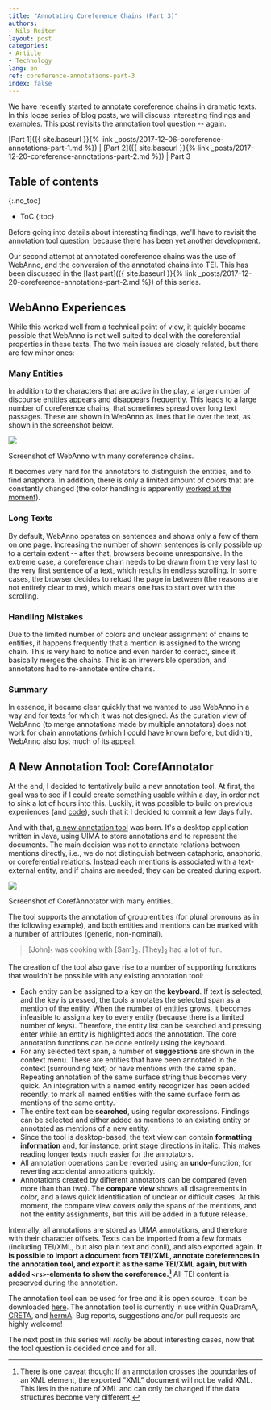 ```yaml
---
title: "Annotating Coreference Chains (Part 3)"
authors:
- Nils Reiter
layout: post
categories:
- Article
- Technology
lang: en
ref: coreference-annotations-part-3
index: false
---
```


We have recently started to annotate coreference chains in dramatic texts. In this loose series of blog posts, we will discuss interesting findings and examples. This post revisits the annotation tool question -- again.

[Part 1]({{ site.baseurl }}{% link _posts/2017-12-06-coreference-annotations-part-1.md %}) | 
[Part 2]({{ site.baseurl }}{% link _posts/2017-12-20-coreference-annotations-part-2.md %}) | 
Part 3

<!--more-->
## Table of contents
{:.no_toc}

* ToC
{:toc}

Before going into details about interesting findings, we'll have to revisit the annotation tool question, because there has been yet another development.

Our second attempt at annotated coreference chains was the use of WebAnno, and the conversion of the annotated chains into TEI. This has been discussed in the [last part]({{ site.baseurl }}{% link _posts/2017-12-20-coreference-annotations-part-2.md %}) of this series. 

## WebAnno Experiences

While this worked well from a technical point of view, it quickly became possible that WebAnno is not well suited to deal with the coreferential properties in these texts. The two main issues are closely related, but there are few minor ones:

### Many Entities

In addition to the characters that are active in the play, a large number of discourse entities appears and disappears frequently. This leads to a large number of coreference chains, that sometimes spread over long text passages. These are shown in WebAnno as lines that lie over the text, as shown in the screenshot below.

<div class="figure">
	<img src="{{site.baseurl}}/assets/2018-04-19-coreference-annotations-part-3/webanno1.png" />
	<p class="caption">Screenshot of WebAnno with many coreference chains.</p>
</div>

It becomes very hard for the annotators to distinguish the entities, and to find anaphora. In addition, there is only a limited amount of colors that are constantly changed (the color handling is apparently [worked at the moment](https://github.com/webanno/webanno/issues/861)). 

### Long Texts

By default, WebAnno operates on sentences and shows only a few of them on one page. Increasing the number of shown sentences is only possible up to a certain extent -- after that, browsers become unresponsive. In the extreme case, a coreference chain needs to be drawn from the very last to the very first sentence of a text, which results in endless scrolling. In some cases, the browser decides to reload the page in between (the reasons are not entirely clear to me), which means one has to start over with the scrolling. 

### Handling Mistakes

Due to the limited number of colors and unclear assignment of chains to entities, it happens frequently that a mention is assigned to the wrong chain. This is very hard to notice and even harder to correct, since it basically merges the chains. This is an irreversible operation, and annotators had to re-annotate entire chains. 


### Summary
In essence, it became clear quickly that we wanted to use WebAnno in a way and for texts for which it was not designed. As the curation view of WebAnno (to merge annotations made by multiple annotators) does not work for chain annotations (which I could have known before, but didn't), WebAnno also lost much of its appeal.

## A New Annotation Tool: CorefAnnotator

At the end, I decided to tentatively build a new annotation tool. At first, the goal was to see if I could create something usable within a day, in order not to sink a lot of hours into this. Luckily, it was possible to build on previous experiences (and [code](https://github.com/nilsreiter/SimpleXmiViewer)), such that it I decided to commit a few days fully.

And with that, [a new annotation tool](https://github.com/nilsreiter/CorefAnnotator) was born. It's a desktop application written in Java, using UIMA to store annotations and to represent the documents. The main decision was not to annotate relations between mentions directly, i.e., we do not distinguish between cataphoric, anaphoric, or coreferential relations. Instead each mentions is associated with a text-external entity, and if chains are needed, they can be created during export. 

<div class="figure">
	<img src="{{site.baseurl}}/assets/2018-04-19-coreference-annotations-part-3/corefannotator-1.png" />
	<p class="caption">Screenshot of CorefAnnotator with many entities.</p>
</div>

The tool supports the annotation of group entities (for plural pronouns as in the following example), and both entities and mentions can be marked with a number of attributes (generic, non-nominal). 

> [John]<sub>1</sub> was cooking with [Sam]<sub>2</sub>. [They]<sub>3</sub> had a lot of fun.


The creation of the tool also gave rise to a number of supporting functions that wouldn't be possible with any existing annotation tool:

- Each entity can be assigned to a key on the **keyboard**. If text is selected, and the key is pressed, the tools annotates the selected span as a mention of the entity. When the number of entities grows, it becomes infeasible to assign a key to every entity (because there is a limited number of keys). Therefore, the entity list can be searched and pressing enter while an entity is highlighted adds the annotation. The core annotation functions can be done entirely using the keyboard.
- For any selected text span, a number of **suggestions** are shown in the context menu. These are entities that have been annotated in the context (surrounding text) or have mentions with the same span. Repeating annotation of the same surface string thus becomes very quick. An integration with a named entity recognizer has been added recently, to mark all named entities with the same surface form as mentions of the same entity.
- The entire text can be **searched**, using regular expressions. Findings can be selected and either added as mentions to an existing entity or annotated as mentions of a new entity.
- Since the tool is desktop-based, the text view can contain **formatting information** and, for instance, print stage directions in italic. This makes reading longer texts much easier for the annotators.
- All annotation operations can be reverted using an **undo**-function, for reverting accidental annotations quickly. 
- Annotations created by different annotators can be compared (even more than than two). The **compare view** shows all disagreements in color, and allows quick identification of unclear or difficult cases. At this moment, the compare view covers only the spans of the mentions, and not the entity assignments, but this will be added in a future release.


Internally, all annotations are stored as UIMA annotations, and therefore with their character offsets. Texts can be imported from a few formats (including TEI/XML, but also plain text and conll), and also exported again. **It is possible to import a document from TEI/XML, annotate coreferences in the annotation tool, and export it as the same TEI/XML again, but with added `<rs>`-elements to show the coreference.[^1]** All TEI content is preserved during the annotation. 

The annotation tool can be used for free and it is open source. It can be downloaded [here](http://github.com/nilsreiter/CorefAnnotator/releases/latest). The annotation tool is currently in use within QuaDramA, [CRETA](https://www.creta.uni-stuttgart.de), and [hermA](https://www.herma.uni-hamburg.de). Bug reports, suggestions and/or pull requests are highly welcome!

The next post in this series will *really* be about interesting cases, now that the tool question is decided once and for all.


[^1]: There is one caveat though: If an annotation crosses the boundaries of an XML element, the exported "XML" document will not be valid XML. This lies in the nature of XML and can only be changed if the data structures become very different.